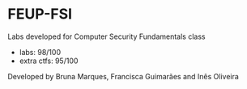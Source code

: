 # FEUP-FSI
Labs developed for Computer Security Fundamentals class

- labs: 98/100
- extra ctfs: 95/100

Developed by Bruna Marques, Francisca Guimarães and Inês Oliveira
